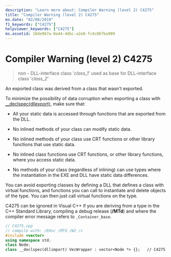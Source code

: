 ```yaml
---
description: "Learn more about: Compiler Warning (level 2) C4275"
title: "Compiler Warning (level 2) C4275"
ms.date: "02/08/2019"
f1_keywords: ["C4275"]
helpviewer_keywords: ["C4275"]
ms.assetid: 18de967a-0a44-4dbc-a2e8-fc4c067ba909
---
```

# Compiler Warning (level 2) C4275

> non - DLL-interface class '*class_1*' used as base for DLL-interface class '*class_2*'

An exported class was derived from a class that wasn't exported.

To minimize the possibility of data corruption when exporting a class with [__declspec(dllexport)](../../cpp/dllexport-dllimport.md), make sure that:

- All your static data is accessed through functions that are exported from the DLL.

- No inlined methods of your class can modify static data.

- No inlined methods of your class use CRT functions or other library functions that use static data.

- No inlined class functions use CRT functions, or other library functions, where you access static data.

- No methods of your class (regardless of inlining) can use types where the instantiation in the EXE and DLL have static data differences.

You can avoid exporting classes by defining a DLL that defines a class with virtual functions, and functions you can call to instantiate and delete objects of the type.  You can then just call virtual functions on the type.

C4275 can be ignored in Visual C++ if you are deriving from a type in the C++ Standard Library, compiling a debug release (**/MTd**) and where the compiler error message refers to `_Container_base`.

```cpp
// C4275.cpp
// compile with: /EHsc /MTd /W2 /c
#include <vector>
using namespace std;
class Node;
class __declspec(dllimport) VecWrapper : vector<Node *> {};   // C4275
```
